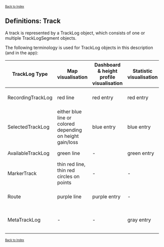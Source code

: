 <small><small><a href="../../index.md">Back to Index</a></small></small>

## Definitions: Track

A track is represented by a TrackLog object, which consists of one or multiple TrackLogSegment 
objects.

The following terminology is used for TrackLog objects in this description (and in the app):

|  TrackLog Type |  Map visualisation | Dashboard & height profile visualisation | Statistic visualisation | Description |
|---|---|---|---|---|
| RecordingTrackLog | red line | red entry| red entry | track with currently ongoing recording action |
| SelectedTrackLog | either blue line or colored depending on height gain/loss | blue entry | blue entry | one specific TrackLog from the amount of AvailableTrackLogs |
| AvailableTrackLog | green line | - | green entry | currently visible track log |
| MarkerTrack | thin red line, thin red circles on points | - | - | Track from marked points for planning |
| Route | purple line | purple entry | - | calculated route based on MarkerTrack |
| MetaTrackLog | - | - | gray entry | track log from meta files (exists for each known track) |

<small><small><a href="../../index.md">Back to Index</a></small></small>
